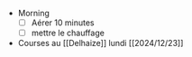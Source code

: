 - Morning
  * [ ] Aérer 10 minutes
  * [ ] mettre le chauffage
- Courses au [[Delhaize]] lundi [[2024/12/23]]